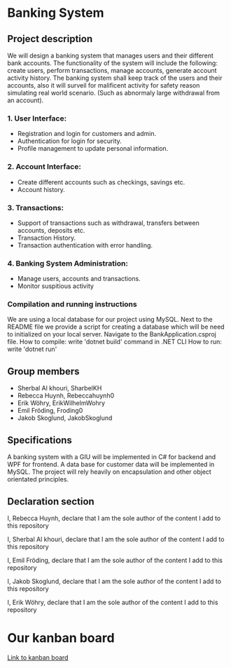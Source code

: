 # Banking System

## Project description
We will design a banking system that manages users and their different bank accounts.
The functionality of the system will include the following: create users, perform transactions, manage accounts, generate account activity history.
The banking system shall keep track of the users and their accounts, also it will surveil for malificent activity for safety reason simulating real world scenario. (Such as abnormaly large withdrawal from an account).

### 1. User Interface:
- Registration and login for customers and admin.
- Authentication for login for security.
- Profile management to update personal information.
### 2. Account Interface:
- Create different accounts such as checkings, savings etc.
- Account history.
### 3. Transactions:
- Support of transactions such as withdrawal, transfers between accounts, deposits etc.
- Transaction History.
- Transaction authentication with error handling.
### 4. Banking System Administration:
- Manage users, accounts and transactions.
- Monitor suspitious activity


### Compilation and running instructions
We are using a local database for our project using MySQL.
Next to the README file we provide a script for creating a database which will be need to initialized on your local server.
Navigate to the BankApplication.csproj file. 
How to compile: write 'dotnet build' command in .NET CLI
How to run: write 'dotnet run'



### 

## Group members
- Sherbal Al khouri, SharbelKH
- Rebecca Huynh, Rebeccahuynh0
- Erik Wöhry, ErikWilhelmWohry
- Emil Fröding, Froding0
- Jakob Skoglund, JakobSkoglund

## Specifications
A banking system with a GIU will be implemented in C# for backend and WPF for frontend. A data base for customer data will be implemented in MySQL. The project will rely heavily on encapsulation and other object orientated principles. 

## Declaration section
I, Rebecca Huynh, declare that I am the sole author of the content I add to this repository 

I, Sherbal Al khouri, declare that I am the sole author of the content I add to this repository 

I, Emil Fröding, declare that I am the sole author of the content I add to this repository 

I, Jakob Skoglund, declare that I am the sole author of the content I add to this repository

I, Erik Wöhry, declare that I am the sole author of the content I add to this repository 

# Our kanban board
[Link to kanban board](https://github.com/users/SharbelKH/projects/1/views/1)

